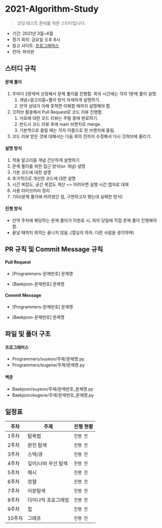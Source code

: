 # 2021-Algorithm-Study

> 코딩 테스트 준비를 위한 스터디입니다.

- 기간: 2021년 3월~6월
- 정기 회의: 금요일 오후 8시
- 참고 사이트: [프로그래머스](https://programmers.co.kr/learn/challenges)
- 언어: 파이썬

## 스터디 규칙

#### 문제 풀이

1. 주마다 2문제씩 선정해서 문제 풀이를 진행함. 회의 시간에는 각자 1문제 풀이 설명.
   1. 개념+알고리즘+풀이 방식 자세하게 설명하기. 
   2. 만약 상대가 이해 못하면 이해할 때까지 설명해야 함.
2. 깃허브 활용해서 Pull Request로 코드 리뷰 진행함.
   1. 서로에 대한 코드 리뷰는 주말 중에 완료하기.
   2. 반드시 코드 리뷰 후에 main 브랜치로 merge.
   3. 기본적으로 올릴 때는 각자 이름으로 된 브랜치에 올림.
3. 코드 리뷰 받은 것에 대해서는 다음 회의 전까지 수정해서 다시 깃허브에 올리기.

#### 설명 방식

1. 적용 알고리즘 개념 간단하게 설명하기
2. 문제 풀이를 위한 접근 방식(or 개념) 설명
3. 기본 코드에 대한 설명
4. 추가적으로 개선한 코드에 대한 설명
5. 시간 복잡도, 공간 복잡도 계산 => 어려우면 실행 시간 캡처로 대체
6. 사용 라이브러리 정리
7. 기타(문제 풀이에 어려웠던 점, 구현하고자 했는데 실패한 방식)

#### 진행 방식

- 만약 주차에 해당하는 문제 풀이가 미완료 시, 회의 당일에 직접 문제 풀이 진행해야 함.
- 끝날 때까지 회의는 끝나지 않음..(열심히 하자..다른 사람을 생각하며)

## PR 규칙 및 Commit Message 규칙

#### Pull Request

- [Programmers-문제번호] 문제명

- [Baekjoon-문제번호] 문제명

#### Commit Message

- [Programmers-문제번호] 문제명

- [Baekjoon-문제번호] 문제명

## 파일 및 폴더 구조

#### 프로그래머스

- Programmers/suyeon/주제/문제명.py
- Programmers/eugene/주제/문제명.py

#### 백준

- Baekjoon/suyeon/주제/문제번호_문제명.py
- Baekjoon/eugene/주제/문제번호_문제명.py

## 일정표

| 주차   | 주제                | 진행 현황 |
| ------ | ------------------- | --------- |
| 1주차  | 탐욕법              | `진행 전` |
| 2주차  | 완전 탐색           | `진행 전` |
| 3주차  | 스택/큐             | `진행 전` |
| 4주차  | 깊이/너비 우선 탐색 | `진행 전` |
| 5주차  | 해시                | `진행 전` |
| 6주차  | 정렬                | `진행 전` |
| 7주차  | 이분탐색            | `진행 전` |
| 8주차  | 다이나믹 프로그래밍 | `진행 전` |
| 9주차  | 힙                  | `진행 전` |
| 10주차 | 그래프              | `진행 전` |
